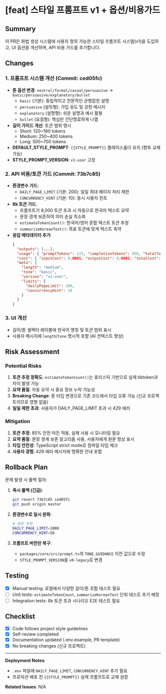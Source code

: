 # [feat] 스타일 프롬프트 v1 + 옵션/비용가드

## Summary

이 PR은 화법 생성 시스템에 사용자 정의 가능한 스타일 프롬프트 시스템(v1)을 도입하고, UI 옵션을 개선하며, API 비용 가드를 추가합니다.

## Changes

### 1. 프롬프트 시스템 개선 (Commit: ced05fc)
- **톤 옵션 변경**: `neutral/formal/casual/persuasive` → `basic/persuasive/explanatory/bullet`
  - `basic` (기본): 중립적이고 전문적인 균형잡힌 설명
  - `persuasive` (설득형): 가입 유도 및 강한 메시지
  - `explanatory` (설명형): 쉬운 설명과 예시 활용
  - `bullet` (요점형): 핵심만 간단명료하게 나열
- **길이 가이드 개선**: 토큰 범위 명시
  - Short: 120~180 tokens
  - Medium: 250~400 tokens
  - Long: 500~700 tokens
- **DEFAULT_STYLE_PROMPT**: `{{STYLE_PROMPT}}` 플레이스홀더 유지 (향후 교체 가능)
- **STYLE_PROMPT_VERSION**: `v1-user` 고정

### 2. API 비용/토큰 가드 (Commit: 73b7c85)
- **환경변수 가드**:
  - `DAILY_PAGE_LIMIT` (기본: 200): 일일 최대 페이지 처리 제한
  - `CONCURRENCY_HINT` (기본: 10): 동시 사용자 힌트
- **8k 토큰 가드**:
  - 프롬프트가 8,000 토큰 초과 시 자동으로 한국어 텍스트 요약
  - 문장 경계 보존하여 의미 손실 최소화
  - `estimateTokenCount()`: 한국어/영어 혼합 텍스트 토큰 추정
  - `summarizeKoreanText()`: 목표 토큰에 맞게 텍스트 축약
- **응답 메타데이터 추가**:
  ```json
  {
    "outputs": [...],
    "usage": { "promptTokens": 123, "completionTokens": 456, "totalTokens": 579 },
    "cost": { "inputCost": 0.0001, "outputCost": 0.0002, "totalCost": 0.0003 },
    "meta": {
      "length": "medium",
      "tone": "basic",
      "version": "v1-user",
      "limits": {
        "dailyPageLimit": 200,
        "concurrencyHint": 10
      }
    }
  }
  ```

### 3. UI 개선
- 길이/톤 셀렉터 레이블에 한국어 명칭 및 토큰 범위 표시
- 사용자 메시지에 `length`/`tone` 명시적 포함 (AI 컨텍스트 향상)

## Risk Assessment

### Potential Risks

1. **토큰 추정 정확도**: `estimateTokenCount()`는 휴리스틱 기반으로 실제 tiktoken과 차이 발생 가능
2. **요약 품질**: 자동 요약 시 중요 정보 누락 가능성
3. **Breaking Change**: 톤 타입 변경으로 기존 코드에서 타입 오류 가능 (신규 프로젝트이므로 영향 없음)
4. **일일 제한 초과**: 사용자가 DAILY_PAGE_LIMIT 초과 시 429 에러

### Mitigation

1. **토큰 추정**: 85% 안전 마진 적용, 실제 사용 시 모니터링 필요
2. **요약 품질**: 문장 경계 보존 알고리즘 사용, 사용자에게 원문 항상 표시
3. **타입 안전성**: TypeScript strict mode로 컴파일 타임 체크
4. **사용자 경험**: 429 에러 메시지에 명확한 안내 포함

## Rollback Plan

문제 발생 시 롤백 절차:

1. **즉시 롤백 (긴급)**:
   ```bash
   git revert 73b7c85 ced05fc
   git push origin master
   ```

2. **환경변수로 일시 완화**:
   ```bash
   # 제한 완화
   DAILY_PAGE_LIMIT=1000
   CONCURRENCY_HINT=50
   ```

3. **프롬프트 버전만 복구**:
   - `packages/core/src/prompt.ts`의 `TONE_GUIDANCE` 이전 값으로 수정
   - `STYLE_PROMPT_VERSION`을 `v0-legacy`로 변경

## Testing

- [x] Manual testing: 로컬에서 다양한 길이/톤 조합 테스트 필요
- [ ] Unit tests: `estimateTokenCount`, `summarizeKoreanText` 단위 테스트 추가 예정
- [ ] Integration tests: 8k 토큰 초과 시나리오 E2E 테스트 필요

## Checklist

- [x] Code follows project style guidelines
- [x] Self-review completed
- [x] Documentation updated (.env.example, PR template)
- [x] No breaking changes (신규 프로젝트)

---

**Deployment Notes**:
- `.env` 파일에 `DAILY_PAGE_LIMIT`, `CONCURRENCY_HINT` 추가 필요
- 프로덕션 배포 전 `{{STYLE_PROMPT}}` 실제 프롬프트로 교체 권장

**Related Issues**: N/A
